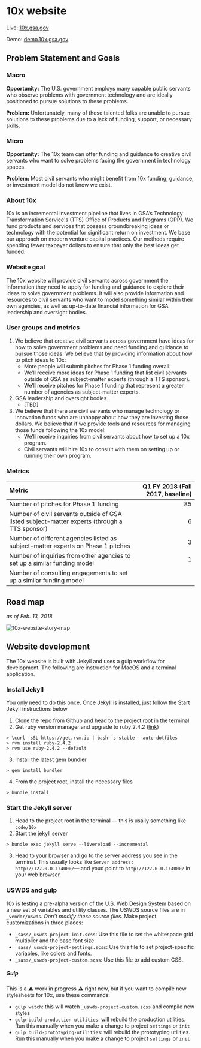 # 10x website 

Live: [10x.gsa.gov](https://10x.gsa.gov)

Demo: [demo.10x.gsa.gov](https://demo.10x.gsa.gov/)

## Problem Statement and Goals

### Macro

**Opportunity:** The U.S. government employs many capable public servants who observe problems with government technology and are ideally positioned to pursue solutions to these problems.

**Problem:** Unfortunately, many of these talented folks are unable to pursue solutions to these problems due to a lack of funding, support, or necessary skills.

### Micro

**Opportunity:** The 10x team can offer funding and guidance to creative civil servants who want to solve problems facing the government in technology  spaces.

**Problem:** Most civil servants who might benefit from 10x funding, guidance, or investment model do not know we exist.

### About 10x

10x is an incremental investment pipeline that lives in GSA’s Technology Transformation Service's (TTS) Office of Products and Programs (OPP). We fund products and services that possess groundbreaking ideas or technology with the potential for significant return on investment. We base our approach on modern venture capital practices. Our methods require spending fewer taxpayer dollars to ensure that only the best ideas get funded.

### Website goal

The 10x website will provide civil servants across government the information they need to apply for funding and guidance to explore their ideas to solve government problems. It will also provide information and resources to civil servants who want to model something similar within their own agencies, as well as up-to-date financial information for GSA leadership and oversight bodies.

### User groups and metrics
1. We believe that creative civil servants across government have ideas for how to solve government problems and need funding and guidance to pursue those ideas. We believe that by providing information about how to pitch ideas to 10x: 
    - More people will submit pitches for Phase 1 funding overall. 
    - We’ll receive more ideas for Phase 1 funding that list civil servants outside of GSA as subject-matter experts (through a TTS sponsor). 
    - We’ll receive pitches for Phase 1 funding that represent a greater number of agencies as subject-matter experts. 
2. GSA leadership and oversight bodies
    - [TBD]
3. We believe that there are civil servants who manage technology or innovation funds who are unhappy about how they are investing those dollars. We believe that if we provide tools and resources for managing those funds following the 10x model: 
    - We’ll receive inquiries from civil servants about how to set up a 10x program.
    - Civil servants will hire 10x to consult with them on setting up or running their own program. 


### Metrics 
Metric        | Q1 FY 2018 (Fall 2017, baseline)
:------------- |-------------:
Number of pitches for Phase 1 funding | 85 
Number of civil servants outside of GSA listed subject-matter experts (through a TTS sponsor) | 6
Number of different agencies listed as subject-matter experts on Phase 1 pitches | 3
Number of inquiries from other agencies to set up a similar funding model | 1
Number of consulting engagements to set up a similar funding model | 


## Road map
_as of Feb. 13, 2018_

![10x-website-story-map](https://user-images.githubusercontent.com/10144074/36212763-d6998344-1172-11e8-94da-d61461650831.png)

## Website development
The 10x website is built with Jekyll and uses a gulp workflow for development. The following are instruction for MacOS and a terminal application.

### Install Jekyll
You only need to do this once. Once Jekyll is installed, just follow the Start Jekyll instructions below

1. Clone the repo from Github and head to the project root in the terminal
2. Get ruby version manager and upgrade to ruby 2.4.2 ([link](https://stackoverflow.com/questions/38194032/how-to-update-ruby-version-2-0-0-to-the-latest-version-in-mac-osx-yosemite))
```
> \curl -sSL https://get.rvm.io | bash -s stable --auto-dotfiles
> rvm install ruby-2.4.2
> rvm use ruby-2.4.2 --default
```

3. Install the latest gem bundler
```
> gem install bundler
```

4. From the project root, install the necessary files
```
> bundle install
```

### Start the Jekyll server

1. Head to the project root in the terminal — this is usally something like `code/10x`
2. Start the jekyll server
```
> bundle exec jekyll serve --livereload --incremental
```

3. Head to your browser and go to the server address you see in the terminal. This usually looks like `Server address: http://127.0.0.1:4000/`— and youd point to `http://127.0.0.1:4000/` in your web browser.

### USWDS and gulp
10x is testing a pre-alpha version of the U.S. Web Design System based on a new set of variables and utility classes. The USWDS source files are in `_vendor/uswds`. _Don't modify these source files._ Make project customizations in three places:

- `_sass/_uswds-project-init.scss`: Use this file to set the whitespace grid multiplier and the base font size.
- `_sass/_uswds-project-settings.scss`: Use this file to set project-specific variables, like colors and fonts.
- `_sass/_uswds-project-custom.scss`: Use this file to add custom CSS.

##### Gulp
This is a :warning: work in progress :warning: right now, but if you want to compile new stylesheets for 10x, use these commands:

- `gulp watch`: this will watch `_uswds-project-custom.scss` and compile new styles
- `gulp build-production-utilities`: will rebuild the production utilities. Run this manually when you make a change to project `settings` or `init`
- `gulp build-prototyping-utilities`: will rebuild the prototyping utilities. Run this manually when you make a change to project `settings` or `init`
